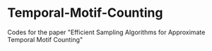 # Temporal-Motif-Counting
Codes for the paper "Efficient Sampling Algorithms for Approximate Temporal Motif Counting"
